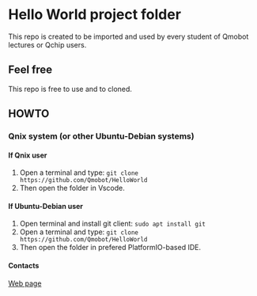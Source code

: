 # Hello World project folder

This repo is created to be imported and used by every student of Qmobot lectures or Qchip users.

## Feel free

This repo is free to use and to cloned.

## HOWTO

### Qnix system (or other Ubuntu-Debian systems)

#### If Qnix user

1. Open a terminal and type: `git clone https://github.com/Qmobot/HelloWorld`
2. Then open the folder in Vscode.

#### If Ubuntu-Debian user

1. Open terminal and install git client: `sudo apt install git`
2. Open a terminal and type: `git clone https://github.com/Qmobot/HelloWorld`
3. Then open the folder in prefered PlatformIO-based IDE.

#### Contacts

[Web page](qmobot.com)